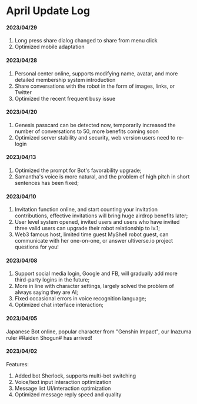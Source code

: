 # April Update Log

#### 2023/04/29

1. Long press share dialog changed to share from menu click
2. Optimized mobile adaptation

#### 2023/04/28

1. Personal center online, supports modifying name, avatar, and more detailed membership system introduction
2. Share conversations with the robot in the form of images, links, or Twitter
3. Optimized the recent frequent busy issue

#### 2023/04/20

1. Genesis passcard can be detected now, temporarily increased the number of conversations to 50, more benefits coming soon
2. Optimized server stability and security, web version users need to re-login

#### 2023/04/13

1. Optimized the prompt for Bot's favorability upgrade;
2. Samantha's voice is more natural, and the problem of high pitch in short sentences has been fixed;

#### 2023/04/10

1. Invitation function online, and start counting your invitation contributions, effective invitations will bring huge airdrop benefits later;
2. User level system opened, invited users and users who have invited three valid users can upgrade their robot relationship to lv.1;
3. Web3 famous host, limited time guest MyShell robot guest, can communicate with her one-on-one, or answer ultiverse.io project questions for you!

#### 2023/04/08

1. Support social media login, Google and FB, will gradually add more third-party logins in the future;
2. More in line with character settings, largely solved the problem of always saying they are AI;
3. Fixed occasional errors in voice recognition language;
4. Optimized chat interface interaction;

#### 2023/04/05

Japanese Bot online, popular character from "Genshin Impact", our Inazuma ruler #Raiden Shogun# has arrived!

#### 2023/04/02

Features:

1. Added bot Sherlock, supports multi-bot switching
2. Voice/text input interaction optimization
3. Message list UI/interaction optimization
4. Optimized message reply speed and quality